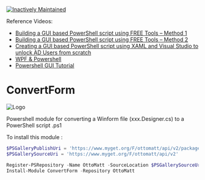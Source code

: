 ﻿[![Inactively Maintained](https://img.shields.io/badge/Maintenance%20Level-Inactively%20Maintained-yellowgreen.svg)](https://gist.github.com/cheerfulstoic/d107229326a01ff0f333a1d3476e068d)

Reference Videos:
- [Building a GUI based PowerShell script using FREE Tools – Method 1](https://www.youtube.com/watch?v=6HNbk9VylLc)
- [Building a GUI based PowerShell script using FREE Tools – Method 2](https://www.youtube.com/watch?v=Xkm4PCVAL7M)
- [Creating a GUI based PowerShell script using XAML and Visual Studio to unlock AD Users from scratch](https://www.youtube.com/watch?v=ZXxLk-b-TU4)
- [WPF & Powershell](https://www.youtube.com/watch?v=uJcvwgbTeks&list=PLsg-xXEEmCJozYQCiBxO5ydYI1KIV2pI4)
- [Powershell GUI Tutorial](https://www.youtube.com/watch?v=X6nU5QCF8XI&list=PLnK11SQMNnE5_cl8n54h6OXNMnGl5Odtq&index=1)
 
 # ConvertForm

![Logo](https://github.com/LaurentDardenne/ConvertForm/blob/master/Convert-Form-Icon.jpg)

Powershell module for converting a Winform file (xxx.Designer.cs) to a PowerShell script .ps1


To install this module :
```Powershell
$PSGalleryPublishUri = 'https://www.myget.org/F/ottomatt/api/v2/package'
$PSGallerySourceUri = 'https://www.myget.org/F/ottomatt/api/v2'

Register-PSRepository -Name OttoMatt -SourceLocation $PSGallerySourceUri -PublishLocation $PSGalleryPublishUri #-InstallationPolicy Trusted
Install-Module ConvertForm -Repository OttoMatt
```


